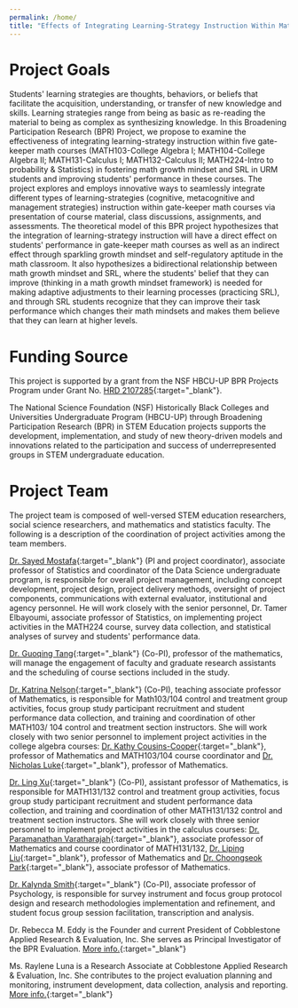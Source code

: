 ```yaml
---
permalink: /home/
title: "Effects of Integrating Learning-Strategy Instruction Within Math Courses on Students’ Math Mindset, Self-Regulated Learning and Performance"
---
```


Project Goals
======

Students' learning strategies are thoughts, behaviors, or beliefs that facilitate the acquisition, understanding, or transfer of new knowledge and skills. Learning strategies range from being as basic as re-reading the material to being as complex as synthesizing knowledge. In this Broadening Participation Research (BPR) Project, we propose to examine the effectiveness of integrating learning-strategy instruction within five gate-keeper math courses (MATH103-College Algebra I; MATH104-College Algebra II; MATH131-Calculus I; MATH132-Calculus II; MATH224-Intro to probability & Statistics) in fostering math growth mindset and SRL in URM students and improving students' performance in these courses. The project explores and employs innovative ways to seamlessly integrate different types of learning-strategies (cognitive, metacognitive and management strategies) instruction within gate-keeper math courses via presentation of course material, class discussions, assignments, and assessments. The theoretical model of this BPR project hypothesizes that the integration of learning-strategy instruction will have a direct effect on students' performance in gate-keeper math courses as well as an indirect effect through sparkling growth mindset and self-regulatory aptitude in the math classroom. It also hypothesizes a bidirectional relationship between math growth mindset and SRL, where the students' belief that they can improve (thinking in a math growth mindset framework) is needed for making adaptive adjustments to their learning processes (practicing SRL), and through SRL students recognize that they can improve their task performance which changes their math mindsets and makes them believe that they can learn at higher levels. 

Funding Source
=====

This project is supported by a grant from the NSF HBCU-UP BPR Projects Program under Grant No. [HRD 2107285](https://www.nsf.gov/awardsearch/showAward?AWD_ID=2107285&HistoricalAwards=false){:target="_blank"}.

The National Science Foundation (NSF) Historically Black Colleges and Universities Undergraduate Program (HBCU-UP) through Broadening Participation Research (BPR) in STEM Education projects supports the development, implementation, and study of new theory-driven models and innovations related to the participation and success of underrepresented groups in STEM undergraduate education.


Project Team
=====

The project team is composed of well-versed STEM education researchers, social science researchers, and mathematics and statistics faculty. The following is a description of the coordination of project activities among the team members.   

[Dr. Sayed Mostafa](https://profiles.ncat.edu/en/persons/sayed-mostafa){:target="_blank"} (PI and project coordinator), associate professor of Statistics and coordinator of the Data Science undergraduate program, is responsible for overall project management, including concept development, project design, project delivery methods, oversight of project components, communications with external evaluator, institutional and agency personnel. He will work closely with the senior personnel, Dr. Tamer Elbayoumi, associate professor of Statistics, on implementing project activities in the MATH224 course, survey data collection, and statistical analyses of survey and students' performance data.

[Dr. Guoqing Tang](https://profiles.ncat.edu/en/persons/guoqing-tang){:target="_blank"} (Co-PI), professor of the mathematics, will manage the engagement of faculty and graduate research assistants and the scheduling of course sections included in the study.

[Dr. Katrina Nelson](https://www.ncat.edu/employee-bio.php?directoryID=1793256121){:target="_blank"} (Co-PI), teaching associate professor of Mathematics, is responsible for Math103/104 control and treatment group activities, focus group study participant recruitment and student performance data collection, and training and coordination of other MATH103/ 104 control and treatment section instructors. She will work closely with two senior personnel to implement project activities in the college algebra courses: [Dr. Kathy Cousins-Cooper](https://www.ncat.edu/employee-bio.php?directoryID=1499130158){:target="_blank"}, professor of Mathematics and MATH103/104 course coordinator and [Dr. Nicholas Luke](https://www.ncat.edu/employee-bio.php?directoryID=1590313611){:target="_blank"}, professor of Mathematics.

[Dr. Ling Xu](https://www.ncat.edu/employee-bio.php?directoryID=322316827){:target="_blank"} (Co-PI), assistant professor of Mathematics, is responsible for MATH131/132 control and treatment group activities, focus group study participant recruitment and student performance data collection, and training and coordination of other MATH131/132 control and treatment section instructors. She will work closely with three senior personnel to implement project activities in the calculus courses: [Dr. Paramanathan Varatharajah](https://www.ncat.edu/employee-bio.php?directoryID=446050127){:target="_blank"}, associate professor of Mathematics and course coordinator of MATH131/132, [Dr. Liping Liu](https://profiles.ncat.edu/en/persons/liping-liu){:target="_blank"}, professor of Mathematics and [Dr. Choongseok Park](https://profiles.ncat.edu/en/persons/choongseok-park){:target="_blank"}, associate professor of Mathematics.

[Dr. Kalynda Smith](https://www.ncat.edu/employee-bio.php?directoryID=1802602022){:target="_blank"} (Co-PI), associate professor of Psychology, is responsible for survey instrument and focus group protocol design and research methodologies implementation and refinement, and student focus group session facilitation, transcription and analysis.

Dr. Rebecca M. Eddy is the Founder and current President of Cobblestone Applied Research & Evaluation, Inc. She serves as Principal Investigator of the BPR Evaluation. [More info.](https://www.cobblestoneeval.com/team/rebecca-eddy/){:target="_blank"}

Ms. Raylene Luna is a Research Associate at Cobblestone Applied Research & Evaluation, Inc. She contributes to the project evaluation planning and monitoring, instrument development, data collection, analysis and reporting. [More info.](https://www.cobblestoneeval.com/team/raylene-luna/){:target="_blank"} 
